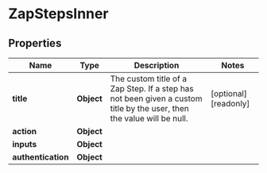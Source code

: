 

# ZapStepsInner


## Properties

| Name | Type | Description | Notes |
|------------ | ------------- | ------------- | -------------|
|**title** | **Object** | The custom title of a Zap Step. If a step has not been given a custom title by the user, then the value will be null. |  [optional] [readonly] |
|**action** | **Object** |  |  |
|**inputs** | **Object** |  |  |
|**authentication** | **Object** |  |  |



